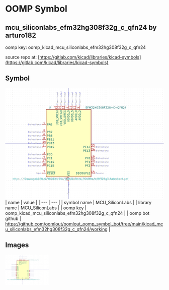 # OOMP Symbol  
## mcu_siliconlabs_efm32hg308f32g_c_qfn24  by arturo182  
  
oomp key: oomp_kicad_mcu_siliconlabs_efm32hg308f32g_c_qfn24  
  
source repo at: [https://gitlab.com/kicad/libraries/kicad-symbols](https://gitlab.com/kicad/libraries/kicad-symbols)  
## Symbol  
  
[![working.png](working_600.png)](working.png)  
| name | value | 
| --- | --- | 
| symbol name | MCU_SiliconLabs | 
| library name | MCU_SiliconLabs | 
| oomp key | oomp_kicad_mcu_siliconlabs_efm32hg308f32g_c_qfn24 | 
| oomp bot github | https://github.com/oomlout/oomlout_oomp_symbol_bot/tree/main/kicad_mcu_siliconlabs_efm32hg308f32g_c_qfn24/working | 
## Images  
  
[![working.png](working_140.png)](working.png)  
